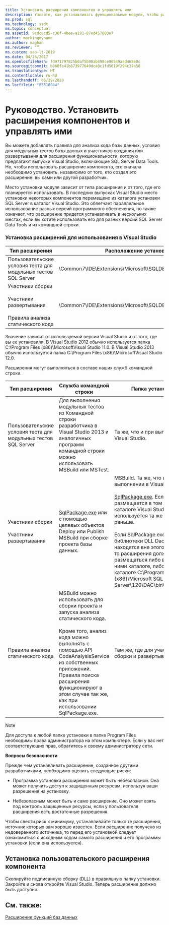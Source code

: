 ```yaml
---
title: Установить расширения компонентов и управлять ими
description: Узнайте, как устанавливать функциональные модули, чтобы расширять функциональные возможности SQL Server Data Tools, и откуда можно устанавливать модули различных типов.
ms.prod: sql
ms.technology: ssdt
ms.topic: conceptual
ms.assetid: 9cdc8cd5-c36f-4bee-a191-87ed457803e7
author: markingmyname
ms.author: maghan
ms.reviewer: “”
ms.custom: seo-lt-2019
ms.date: 04/26/2017
ms.openlocfilehash: fd971797825b0af5b98ab498ce96549aad468e0c
ms.sourcegitcommit: b860fe41b873977649dca8c1fd5619f294c37a58
ms.translationtype: HT
ms.contentlocale: ru-RU
ms.lasthandoff: 06/29/2020
ms.locfileid: "85518984"
---
```

# <a name="how-to-install-and-manage-feature-extensions"></a>Руководство. Установить расширения компонентов и управлять ими

Вы можете добавлять правила для анализа кода базы данных, условия для модульных тестов базы данных и участников создания или развертывания для расширения функциональности, которую предлагают выпуски Visual Studio, включающие SQL Server Data Tools. Но, чтобы использовать расширение компонента, его сначала необходимо установить, независимо от того, кто создал это расширение: вы сами или другой разработчик.  
  
Место установки модуля зависит от типа расширения и от того, где его планируется использовать. В последних выпусках Visual Studio место установки некоторых компонентов перемещено из каталога установки SQL Server в каталог Visual Studio. Это облегчает параллельное использование разных версий программного обеспечения, но также означает, что расширение придется устанавливать в нескольких местах, если вы хотите использовать его для разных версий SQL Server Data Tools и из командной строки.  
  
### <a name="installing-extensions-for-use-inside-visual-studio"></a>Установка расширений для использования в Visual Studio  
  
|Тип расширения|Расположение установки|  
|------------------|--------------------|  
|Пользовательские условия теста для модульных тестов SQL Server|<Visual Studio Install Dir>\Common7\IDE\Extensions\\Microsoft\SQLDB\TestConditions|  
|Участники сборки<br /><br />Участники развертывания<br /><br />Правила анализа статического кода|<Visual Studio Install Dir>\Common7\IDE\Extensions\\Microsoft\SQLDB\DAC\120\Extensions|  
  
Значение <Visual Studio Install Dir> зависит от используемой версии Visual Studio и от того, где вы ее установили. В Visual Studio 2012 обычно используется папка C:\Program Files (x86)\\MicrosoftVisual Studio 11.0. В Visual Studio 2013 обычно используется папка C:\Program Files (x86)\\MicrosoftVisual Studio 12.0.  
  
Расширения могут выполняться в составе наших служб командной строки.  
  
|Тип расширения|Служба командной строки|Папка установки|  
|------------------|------------------------|------------------|  
|Пользовательские условия теста для модульных тестов SQL Server|Для выполнения модульных тестов из Командной строки разработчика в Visual Studio 2013 и аналогичных программ командной строки можно использовать MSBuild или MSTest.|Та же, что и при выполнении в Visual Studio.|  
|Участники сборки<br /><br />Участники развертывания|[SqlPackage.exe](../tools/sqlpackage.md) или с помощью целевых объектов Deploy или Publish MSBuild при сборке проекта базы данных.|MSBuild. Та же, что и при выполнении в Visual Studio.<br /><br />[SqlPackage.exe](../tools/sqlpackage.md). Если размещается в том же каталоге Visual Studio, то используется та же папка, что раньше.<br /><br />Если SqlPackage.exe и другие библиотеки DLL DacFx находятся вне этого каталога, то расширения должны размещаться либо в одном с ними каталоге, либо в каталоге C:\Program Files (x86)\\Microsoft SQL Server\120\DAC\bin\Extensions.|  
|Правила анализа статического кода|MSBuild можно использовать для сборки проекта и запуска анализа статического кода.<br /><br />Кроме того, анализ кода можно выполнять с помощью API CodeAnalysisService из собственных приложений. Правила поиска расширения функционируют в этом случае так же, как при использовании SqlPackage.exe.|Там же, где для участников сборки и развертывания.|  
  
> [!NOTE]  
> Для доступа к любой папке установки в папке Program Files необходимы права администратора на этом компьютере. Если у вас нет соответствующих прав, обратитесь к своему администратору сети.  
  
**Вопросы безопасности**  
  
Прежде чем устанавливать расширение, созданное другими разработчиками, необходимо оценить следующие риски:  
  
-   Программа установки расширения может быть небезопасной. Она может получить доступ к защищенным ресурсам, используя ваши разрешения на установку.  
  
-   Небезопасным может быть и само расширение. Оно может взять под контроль защищенные ресурсы, если у пользователя расширения есть достаточные разрешения.  
  
Чтобы свести риск к минимуму, устанавливайте только те расширения, источник которых вам хорошо известен. Если расширение получено из недоверенного источника, то перед его установкой следует ознакомиться с исходным кодом самого расширения и его программы установки (если она используется).  
  
## <a name="to-install-a-custom-feature-extension"></a>Установка пользовательского расширения компонента  
Скопируйте подписанную сборку (DLL) в правильную папку установки. Закройте и снова откройте Visual Studio. Теперь расширение должно быть доступно.  
  
## <a name="see-also"></a>См. также:  
[Расширение функций баз данных](../ssdt/extending-the-database-features.md)  
  
